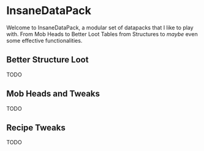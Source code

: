 # InsaneDataPack

Welcome to InsaneDataPack, a modular set of datapacks that I like to play with. From Mob Heads to Better Loot Tables from Structures to *maybe* even some effective functionalities.

## Better Structure Loot

TODO

## Mob Heads and Tweaks

TODO

## Recipe Tweaks

TODO
